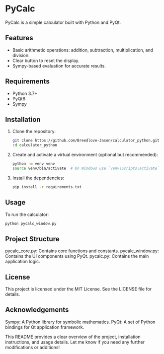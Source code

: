 # PyCalc

PyCalc is a simple calculator built with Python and PyQt.

## Features

- Basic arithmetic operations: addition, subtraction, multiplication, and division.
- Clear button to reset the display.
- Sympy-based evaluation for accurate results.

## Requirements

- Python 3.7+
- PyQt6
- Sympy

## Installation

1. Clone the repository:

    ```bash
    git clone https://github.com/Breedlove-Jason/calculator_python.git
    cd calculator_python
    ```

2. Create and activate a virtual environment (optional but recommended):

    ```bash
    python -m venv venv
    source venv/bin/activate  # On Windows use `venv\Scripts\activate`
    ```

3. Install the dependencies:

    ```bash
    pip install -r requirements.txt
    ```

## Usage

To run the calculator:

```bash
python pycalc_window.py
```
## Project Structure
pycalc_core.py: Contains core functions and constants.
pycalc_window.py: Contains the UI components using PyQt.
pycalc.py: Contains the main application logic.

## License
This project is licensed under the MIT License. See the LICENSE file for details.

## Acknowledgements
Sympy: A Python library for symbolic mathematics.
PyQt: A set of Python bindings for Qt application framework.


This README provides a clear overview of the project, installation instructions, and usage details. Let me know if you need any further modifications or additions!
